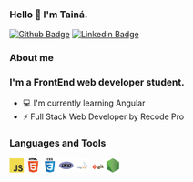 ### Hello 👋 I'm Tainá.

[![Github Badge](https://img.shields.io/badge/-Github-000?style=flat-square&logo=Github&logoColor=white&link=https://github.com/Taina-Ferreira)](https://github.com/Taina-Ferreira)
[![Linkedin Badge](https://img.shields.io/badge/-LinkedIn-blue?style=flat-square&logo=Linkedin&logoColor=white&link=https://www.linkedin.com/in/tainafrodrigues/)](https://www.linkedin.com/in/tainafrodrigues/)

### About me
### I'm a FrontEnd web developer student.


<!--
**Taina-Ferreira/Taina-Ferreira** is a ✨ _special_ ✨ repository because its `README.md` (this file) appears on your GitHub profile.

Here are some ideas to get you started:
- 👯 
- 🤔 I’m looking for help with ...
- 💬 Ask me about ...
- 📫 How to reach me: ...
- 😄 Pronouns: ...
- ⚡ Fun fact: ...
-->
- :computer: I'm currently learning Angular  
- ⚡ Full Stack Web Developer by Recode Pro

<!--![Taina-Ferreira GitHub Stats](https://github-readme-stats.vercel.app/api?username=Taina-Ferreira&show_icons=true)-->

### Languages and Tools
<code><img height="25" src="https://raw.githubusercontent.com/github/explore/80688e429a7d4ef2fca1e82350fe8e3517d3494d/topics/javascript/javascript.png"></code>
<code><img height="25" src="https://raw.githubusercontent.com/github/explore/80688e429a7d4ef2fca1e82350fe8e3517d3494d/topics/html/html.png"></code>
<code><img height="25" src="https://raw.githubusercontent.com/github/explore/80688e429a7d4ef2fca1e82350fe8e3517d3494d/topics/css/css.png"></code>
<code><img height="25" src="https://raw.githubusercontent.com/github/explore/80688e429a7d4ef2fca1e82350fe8e3517d3494d/topics/php/php.png"></code>
<code><img height="25" src="https://raw.githubusercontent.com/github/explore/80688e429a7d4ef2fca1e82350fe8e3517d3494d/topics/mysql/mysql.png"></code>
<code><img height="20" src="https://raw.githubusercontent.com/github/explore/80688e429a7d4ef2fca1e82350fe8e3517d3494d/topics/git/git.png"></code>
<code><img height="25" src="https://raw.githubusercontent.com/github/explore/80688e429a7d4ef2fca1e82350fe8e3517d3494d/topics/nodejs/nodejs.png"></code>




